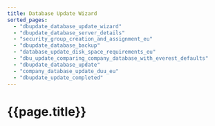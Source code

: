 ```yaml
---
title: Database Update Wizard
sorted_pages:
  - "dbupdate_database_update_wizard"
  - "dbupdate_database_server_details"
  - "security_group_creation_and_assignment_eu"
  - "dbupdate_database_backup"
  - "database_update_disk_space_requirements_eu"
  - "dbu_update_comparing_company_database_with_everest_defaults"
  - "dbupdate_database_update"
  - "company_database_update_duu_eu"
  - "dbupdate_update_completed"
---
```

# {{page.title}}
